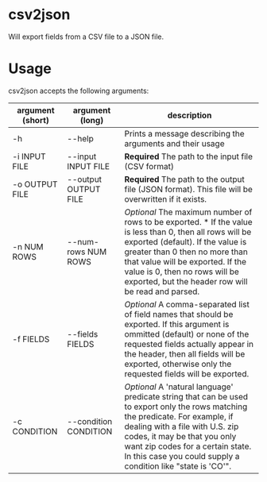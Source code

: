 csv2json
========
Will export fields from a CSV file to a JSON file.

Usage
=====
csv2json accepts the following arguments:

| argument (short) | argument (long) | description |
|------------------|-----------------|-------------|
| -h               | --help         | Prints a message describing the arguments and their usage |
| -i INPUT FILE    | --input INPUT FILE | **Required** The path to the input file (CSV format) |
| -o OUTPUT FILE   | --output OUTPUT FILE | **Required** The path to the output file (JSON format).  This file will be overwritten if it exists. |
| -n NUM ROWS      | --num-rows NUM ROWS | *Optional* The maximum number of rows to be exported.  * If the value is less than 0, then all rows will be exported (default).  If the value is greater than 0 then no more than that value will be exported.  If the value is 0, then no rows will be exported, but the header row will be read and parsed. |
| -f FIELDS        | --fields FIELDS | *Optional* A comma-separated list of field names that should be exported.  If this argument is ommitted (default) or none of the requested fields actually appear in the header, then all fields will be exported, otherwise only the requested fields will be exported. |
| -c CONDITION     | --condition CONDITION | *Optional* A 'natural language' predicate string that can be used to export only the rows matching the predicate.  For example, if dealing with a file with U.S. zip codes, it may be that you only want zip codes for a certain state.  In this case you could supply a condition like "state is 'CO'". |
